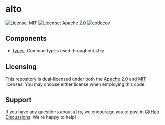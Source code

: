 # alto

[![License: MIT](https://img.shields.io/badge/License-MIT-yellow.svg)](./LICENSE-MIT)
[![License: Apache 2.0](https://img.shields.io/badge/License-Apache%202.0-blue.svg)](./LICENSE-APACHE)
[![codecov](https://codecov.io/gh/commonwarexyz/alto/graph/badge.svg?token=Y2A6Q5G25W)](https://codecov.io/gh/commonwarexyz/alto)

## Components

* [types](./types/README.md): Common types used throughout `alto`.

## Licensing

This repository is dual-licensed under both the [Apache 2.0](./LICENSE-APACHE) and [MIT](./LICENSE-MIT) licenses. You may choose either license when employing this code.

## Support

If you have any questions about `alto`, we encourage you to post in [GitHub Discussions](https://github.com/commonwarexyz/monorepo/discussions). We're happy to help!